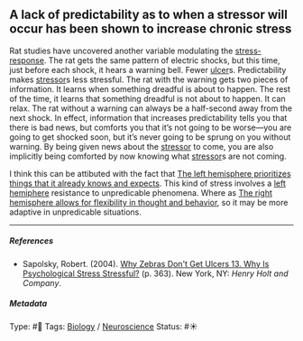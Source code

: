 ## A lack of predictability as to when a stressor will occur has been shown to increase chronic stress

Rat studies have uncovered another variable modulating the [stress-response](Stress-response.md). The rat gets the same pattern of electric shocks, but this time, just before each shock, it hears a warning bell. Fewer [ulcer]()s. Predictability makes [stressor](Stressor.md)s less stressful. The rat with the warning gets two pieces of information. It learns when something dreadful is about to happen. The rest of the time, it learns that something dreadful is not about to happen. It can relax. The rat without a warning can always be a half-second away from the next shock. In effect, information that increases predictability tells you that there is bad news, but comforts you that it’s not going to be worse—you are going to get shocked soon, but it’s never going to be sprung on you without warning. By being given news about the [stressor](Stressor.md) to come, you are also implicitly being comforted by now knowing what [stressor](Stressor.md)s are not coming. 

I think this can be attibuted with the fact that [The left hemisphere prioritizes things that it already knows and expects](The%20left%20hemisphere%20prioritizes%20things%20that%20it%20already%20knows%20and%20expects.md). This kind of stress involves a  [left hemiphere]() resistance to unpredicable phenomena. Where as [The right hemisphere allows for flexibility in thought and behavior](The%20right%20hemisphere%20allows%20for%20flexibility%20in%20thought%20and%20behavior.md), so it may be more adaptive in unpredicable situations.

---

##### References

* Sapolsky, Robert. (2004). [Why Zebras Don't Get Ulcers 13. Why Is Psychological Stress Stressful?](Why%20Zebras%20Don't%20Get%20Ulcers%2013.%20Why%20Is%20Psychological%20Stress%20Stressful%3F.md) (p. 363). New York, NY: *Henry Holt and Company*.

##### Metadata

Type: #🔴 
Tags: [Biology]() / [Neuroscience](Neuroscience.md) 
Status: #☀️ 
